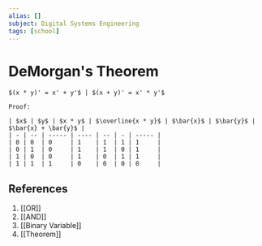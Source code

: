 ```yaml
---
alias: []
subject: Digital Systems Engineering
tags: [school]
---
```

# DeMorgan's Theorem

```ad-note
$(x * y)' = x' + y'$ | $(x + y)' = x' * y'$
```

```ad-info
Proof:

| $x$ | $y$ | $x * y$ | $\overline{x * y}$ | $\bar{x}$ | $\bar{y}$ | $\bar{x} + \bar{y}$ |
| - | -- | ----- | ---- | -- | - | ----- |
| 0 | 0  | 0     | 1    | 1  | 1 | 1     |
| 0 | 1  | 0     | 1    | 1  | 0 | 1     |
| 1 | 0  | 0     | 1    | 0  | 1 | 1     |
| 1 | 1  | 1     | 0    | 0  | 0 | 0     |
```

## References
1. [[OR]]
2. [[AND]]
3. [[Binary Variable]]
4. [[Theorem]]